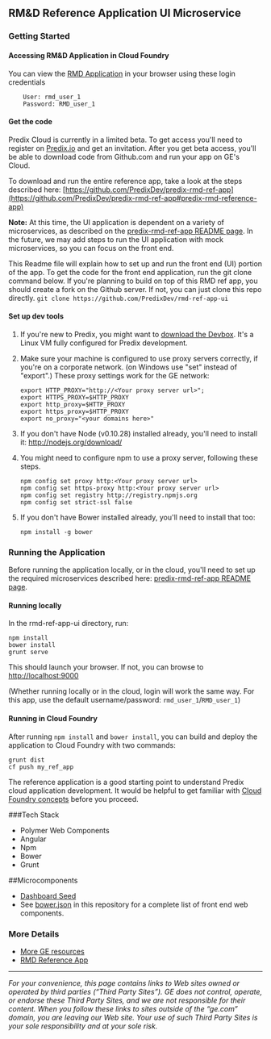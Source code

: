 ## RM&D Reference Application UI Microservice

### Getting Started

#### Accessing RM&D Application in Cloud Foundry
You can view the [RMD Application](https://rmd-ref-app.run.aws-usw02-pr.ice.predix.io) in your browser using these login credentials

        User: rmd_user_1
        Password: RMD_user_1

#### Get the code
Predix Cloud is currently in a limited beta.  To get access you'll need to register on [Predix.io](http://predix.io) and get an invitation.  After you get beta access, you'll be able to download code from Github.com and run your app on GE's Cloud.

To download and run the entire reference app, take a look at the steps described here: [https://github.com/PredixDev/predix-rmd-ref-app](https://github.com/PredixDev/predix-rmd-ref-app#predix-rmd-reference-app)

**Note:** At this time, the UI application is dependent on a variety of microservices, as described on the [predix-rmd-ref-app README page](https://github.com/PredixDev/predix-rmd-ref-app#predix-rmd-reference-app).  In the future, we may add steps to run the UI application with mock microservices, so you can focus on the front end.

This Readme file will explain how to set up and run the front end (UI) portion of the app.  To get the code for the front end application, run the git clone command below.  If you're planning to build on top of this RMD ref app, you should create a fork on the Github server.  If not, you can just clone this repo directly.
    ```
    git clone https://github.com/PredixDev/rmd-ref-app-ui
    ```

#### Set up dev tools
1. If you're new to Predix, you might want to [download the Devbox](https://www.predix.io/catalog/other-resources/devbox.html). It's a Linux VM fully configured for Predix development.
1. Make sure your machine is configured to use proxy servers correctly, if you're on a corporate network.  (on Windows use "set" instead of "export".)  These proxy settings work for the GE network:
    ```
    export HTTP_PROXY="http://<Your proxy server url>";
    export HTTPS_PROXY=$HTTP_PROXY
    export http_proxy=$HTTP_PROXY
    export https_proxy=$HTTP_PROXY
    export no_proxy="<your domains here>"
    ```

1. If you don't have Node (v0.10.28) installed already, you'll need to install it: <a href="http://nodejs.org/download/">http://nodejs.org/download/</a>
1. You might need to configure npm to use a proxy server, following these steps.
    ```
    npm config set proxy http:<Your proxy server url>
    npm config set https-proxy http:<Your proxy server url>
    npm config set registry http://registry.npmjs.org
    npm config set strict-ssl false
    ```
1. If you don't have Bower installed already, you'll need to install that too:
    ```
    npm install -g bower
    ```

### Running the Application
Before running the application locally, or in the cloud, you'll need to set up the required microservices described here:  [predix-rmd-ref-app README page](https://github.com/PredixDev/predix-rmd-ref-app#predix-rmd-reference-app).

#### Running locally

In the rmd-ref-app-ui directory, run:

```
npm install
bower install
grunt serve
```
This should launch your browser.  If not, you can browse to <http://localhost:9000>

(Whether running locally or in the cloud, login will work the same way. For this app, use the default username/password: `rmd_user_1`/`RMD_user_1`)

#### Running in Cloud Foundry
After running `npm install` and `bower install`, you can build and deploy the application to Cloud Foundry with two commands:
```
grunt dist
cf push my_ref_app
```

The reference application is a good starting point to understand Predix cloud application development. It would be helpful to get familiar with [Cloud Foundry concepts](http://docs.cloudfoundry.org/) before you proceed.

###Tech Stack
- Polymer Web Components
- Angular
- Npm
- Bower
- Grunt

##Microcomponents
- [Dashboard Seed](https://github.com/predixdev/predix-seed)
- See [bower.json](https://github.com/PredixDev/rmd-ref-app-ui/blob/master/bower.json) in this repository for a complete list of front end web components.

### More Details
* [More GE resources](https://github.com/predixdev/predix-rmd-ref-app/docs/resources.md)
* [RMD Reference App](http://github.com/predixdev/predix-rmd-ref-app)

---
_For your convenience, this page contains links to Web sites owned or operated by third parties (“Third Party Sites”). GE does not control, operate, or endorse these Third Party Sites, and we are not responsible for their content.  When you follow these links to sites outside of the “ge.com” domain, you are leaving our Web site. Your use of such Third Party Sites is your sole responsibility and at your sole risk._
